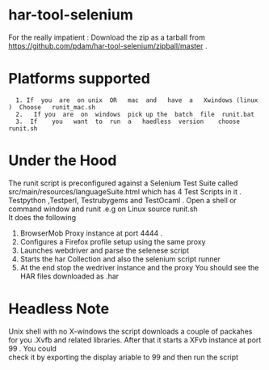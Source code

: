 har-tool-selenium
==
For  the  really  impatient  :
  Download  the    zip  as a  tarball from  https://github.com/pdam/har-tool-selenium/zipball/master . 
  
Platforms  supported 
====
      1. If  you  are  on unix  OR   mac  and   have  a   Xwindows (linux  )  Choose   runit_mac.sh  
      2.   If you  are  on  windows  pick up the  batch  file  runit.bat
      3.  If    you   want  to  run  a   haedless  version    choose    runit.sh


Under  the  Hood
====

The runit script   is  preconfigured   against  a   Selenium   Test  Suite  called   src/main/resources/languageSuite.html 
which  has 4  Test  Scripts in it  . Testpython ,Testperl, Testrubygems  and  TestOcaml  .  Open a    shell or  command  window
and    runit  .e.g  on  Linux 
     source   runit.sh  
It  does   the   following 
   1.  BrowserMob Proxy  instance   at  port 4444 . 
   2. Configures a    Firefox  profile   setup  using  the  same  proxy 
   3. Launches   webdriver   and  parse  the  selenese   script 
   4. Starts  the  har  Collection and  also  the  selenium  script  runner
   5. At  the end  stop   the  wedriver instance  and the  proxy
   You   should   see  the  HAR  files   downloaded   as   <Scriptname>.har   

Headless Note 
=====
Unix   shell   with no  X-windows  the   script   downloads  a  couple  of  packahes
for   you .Xvfb  and   related  libraries.  After   that  it   starts a   XFvb   instance   at   port  99  . You  could  
check  it  by  exporting  the   display   ariable  to 99  and  then   run the script 


